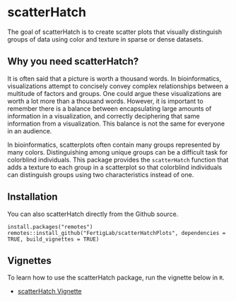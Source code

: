 # scatterHatch
The goal of scatterHatch is to create scatter plots that visually distinguish groups of data using color and texture in sparse or dense datasets.

## Why you need scatterHatch?
It is often said that a picture is worth a thousand words.  In bioinformatics, visualizations attempt to concisely convey complex relationships between a multitude of factors and groups.  One could argue these visualizations are worth a lot more than a thousand words.  However, it is important to remember there is a balance between encapsulating large amounts of information in a visualization, and correctly deciphering that same information from a visualization.  This balance is not the same for everyone in an audience.  

In bioinformatics, scatterplots often contain many groups represented by many colors.  Distinguishing among unique groups can be a difficult task for colorblind individuals. This package provides the ```scatterHatch``` function that adds a texture to each group in a scatterplot so that colorblind individuals can distinguish groups using two characteristics instead of one.

## Installation
You can also scatterHatch directly from the Github source.
```
install.packages("remotes")
remotes::install_github("FertigLab/scatterHatchPlots", dependencies = TRUE, build_vignettes = TRUE)
```

## Vignettes
To learn how to use the scatterHatch package, run the vignette below in `R`.

* [scatterHatch Vignette](https://github.com/FertigLab/scatterHatch/blob/master/vignettes/vignette.Rmd)
